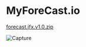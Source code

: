 # MyForeCast.io

[forecast.jfx.v1.0.zip](https://github.com/tawandachiteshe/MyForeCast.io/files/4001208/forecast.jfx.v1.0.beta2.zip)

![Capture](https://user-images.githubusercontent.com/42421121/71455538-20fd2b00-279e-11ea-9866-91d19efaf8e8.PNG)
